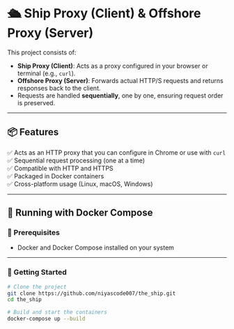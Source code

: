 # 🛳️ Ship Proxy (Client) & Offshore Proxy (Server)

This project consists of:
- **Ship Proxy (Client)**: Acts as a proxy configured in your browser or terminal (e.g., `curl`).
- **Offshore Proxy (Server)**: Forwards actual HTTP/S requests and returns responses back to the client.
- Requests are handled **sequentially**, one by one, ensuring request order is preserved.

---

## 📦 Features

✅ Acts as an HTTP proxy that you can configure in Chrome or use with `curl`  
✅ Sequential request processing (one at a time)  
✅ Compatible with HTTP and HTTPS  
✅ Packaged in Docker containers  
✅ Cross-platform usage (Linux, macOS, Windows)

---

## 🐳 Running with Docker Compose

### 🔧 Prerequisites
- Docker and Docker Compose installed on your system

---

### 🚀 Getting Started

```bash
# Clone the project
git clone https://github.com/niyascode007/the_ship.git
cd the_ship

# Build and start the containers
docker-compose up --build
